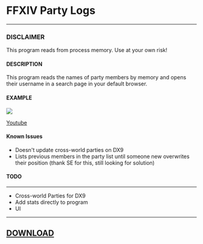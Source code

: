# FFXIV Party Logs
--------------------------

### DISCLAIMER
This program reads from process memory. Use at your own risk!

#### DESCRIPTION
This program reads the names of party members by memory and opens their username in a search page in your default browser.

#### EXAMPLE
![](https://media.giphy.com/media/xUOxfkTf6NHqzHwgyQ/giphy.gif)

[Youtube](https://youtu.be/r9TKVYfq_b0)

#### Known Issues
- Doesn't update cross-world parties on DX9
- Lists previous members in the party list until someone new overwrites their position (thank SE for this, still looking for solution)

#### TODO
----------------
- Cross-world Parties for DX9
- Add stats directly to program  
- UI  

-----------------------------------------
## [DOWNLOAD](https://github.com/idietmoran/FFXIV-Party-Logs/releases)
